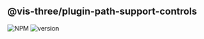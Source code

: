 ## @vis-three/plugin-path-support-controls

<p>
   <img alt="NPM" src="https://img.shields.io/npm/l/@vis-three/plugin-path-support-controls?color=blue">
   <img alt="version" src="https://img.shields.io/npm/v/@vis-three/plugin-path-support-controls">
</p>
